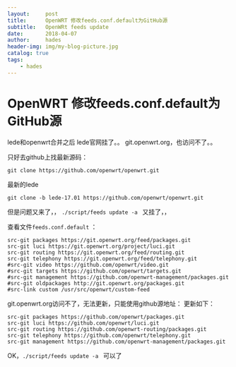 ```yaml
---
layout:     post
title:      OpenWRT 修改feeds.conf.default为GitHub源
subtitle:   OpenWRt feeds update
date:       2018-04-07
author:     hades
header-img: img/my-blog-picture.jpg
catalog: true
tags:
    - hades
---
```


# OpenWRT 修改feeds.conf.default为GitHub源

lede和openwrt合并之后
lede官网挂了。。
git.openwrt.org，也访问不了。。

只好去github上找最新源码： 

	git clone https://github.com/openwrt/openwrt.git

最新的lede

	git clone -b lede-17.01 https://github.com/openwrt/openwrt.git

但是问题又来了，，
`./script/feeds update -a ` 又挂了，，

查看文件`feeds.conf.default` ：
```
src-git packages https://git.openwrt.org/feed/packages.git
src-git luci https://git.openwrt.org/project/luci.git
src-git routing https://git.openwrt.org/feed/routing.git
src-git telephony https://git.openwrt.org/feed/telephony.git
#src-git video https://github.com/openwrt/video.git
#src-git targets https://github.com/openwrt/targets.git
#src-git management https://github.com/openwrt-management/packages.git
#src-git oldpackages http://git.openwrt.org/packages.git
#src-link custom /usr/src/openwrt/custom-feed
```
	
git.openwrt.org访问不了，无法更新，只能使用github源地址： 
更新如下： 
```
src-git packages https://github.com/openwrt/packages.git
src-git luci https://github.com/openwrt/luci.git
src-git routing https://github.com/openwrt-routing/packages.git
src-git telephony https://github.com/openwrt/telephony.git
src-git management https://github.com/openwrt-management/packages.git
```

OK，`./script/feeds update -a `  可以了



